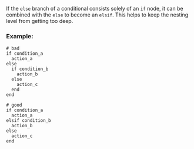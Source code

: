 If the `else` branch of a conditional consists solely of an `if` node,
it can be combined with the `else` to become an `elsif`.
This helps to keep the nesting level from getting too deep.

### Example:
    # bad
    if condition_a
      action_a
    else
      if condition_b
        action_b
      else
        action_c
      end
    end

    # good
    if condition_a
      action_a
    elsif condition_b
      action_b
    else
      action_c
    end